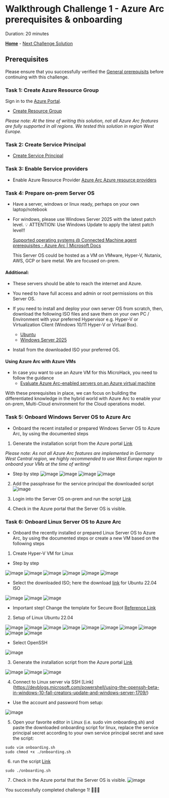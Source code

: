 # Walkthrough Challenge 1 - Azure Arc prerequisites & onboarding

Duration: 20 minutes

 **[Home](../../Readme.md)** - [Next Challenge Solution](../challenge-2/solution.md)

## Prerequisites

Please ensure that you successfully verified the [General prerequisits](../../Readme.md#general-prerequisites) before continuing with this challenge.

### Task 1: Create Azure Resource Group

Sign in to the [Azure Portal](https://portal.azure.com/).

* [Create Resource Group](https://learn.microsoft.com/en-us/azure/azure-resource-manager/management/manage-resource-groups-portal#create-resource-groups)

*Please note: At the time of writing this solution, not all Azure Arc features are fully supported in all regions. We tested this solution in region West Europe.*

### Task 2: Create Service Principal 

* [Create Service Principal](https://learn.microsoft.com/en-us/azure/azure-arc/servers/onboard-service-principal#create-a-service-principal-for-onboarding-at-scale)

### Task 3: Enable Service providers

* Enable Azure Resource Provider 
  [Azure Arc Azure resource providers](https://learn.microsoft.com/en-us/azure/azure-arc/servers/prerequisites#azure-resource-providers)

### Task 4: Prepare on-prem Server OS

* Have a server, windows or linux ready, perhaps on your own laptop/notebook 
* For windows, please use Windows Server 2025 with the latest patch level. 💡 ATTENTION: Use Windows Update to apply the latest patch level!!

  [Supported operating systems @ Connected Machine agent prerequisites - Azure Arc | Microsoft Docs](https://docs.microsoft.com/en-us/azure/azure-arc/servers/prerequisites#supported-operating-systems)
	
  This Server OS could be hosted as a VM on VMware, Hyper-V, Nutanix, AWS, GCP or bare metal. We are focused on-prem. 
	
#### Additional:
  * These servers should be able to reach the internet and Azure.
  * You need to have full access and admin or root permissions on this Server OS.

* If you need to install and deploy your own server OS from scratch, then, download the following ISO files and save them on your own PC / Environment with your preferred Hypervisor e.g. Hyper-V or Virtualization Client (Windows 10/11 Hyper-V or Virtual Box).
  * [Ubuntu](https://ubuntu.com/download)
  * [Windows Server 2025](https://www.microsoft.com/en-us/evalcenter/evaluate-windows-server-2025)

* Install from the downloaded ISO your preferred OS. 

#### Using Azure Arc with Azure VMs
* In case you want to use an Azure VM for this MicroHack, you need to follow the guidance 
  * [Evaluate Azure Arc-enabled servers on an Azure virtual machine](https://learn.microsoft.com/en-us/azure/azure-arc/servers/plan-evaluate-on-azure-virtual-machine)

With these prerequisites in place, we can focus on building the differentiated knowledge in the hybrid world with Azure Arc to enable your on-prem, Multi-Cloud environment for the Cloud operations model.

### Task 5: Onboard Windows Server OS to Azure Arc

* Onboard the recent installed or prepared Windows Server OS to Azure Arc, by using the documented steps
1. Generate the installation script from the Azure portal [Link](https://learn.microsoft.com/en-us/azure/azure-arc/servers/onboard-service-principal#generate-the-installation-script-from-the-azure-portal)

*Please note: As not all Azure Arc features are implemented in Germany West Central region, we highly recommended to use West Europe region to onboard your VMs at the time of writing!*

* Step by step
![image](./img/1.png)
![image](./img/2.png)
![image](./img/5.png)
![image](./img/6.png)
2. Add the passphrase for the service principal the downloaded script
![image](./img/7.png)
3. Login into the Server OS on-prem and run the script [Link](https://learn.microsoft.com/en-us/azure/azure-arc/servers/onboard-portal#install-with-the-scripted-method)

4. Check in the Azure portal that the Server OS is visible.

### Task 6: Onboard Linux Server OS to Azure Arc

* Onboard the recently installed or prepared Linux Server OS to Azure Arc, by using the documented steps or create a new VM based on the following steps
1. Create Hyper-V VM for Linux

* Step by step

![image](./img/8.png)
![image](./img/9.png)
![image](./img/10.png)
![image](./img/11.png)
![image](./img/12.png)
![image](./img/13.png)
* Select the downloaded ISO; here the download [link](https://ubuntu.com/download/server) for Ubuntu 22.04 ISO

![image](./img/14.png)
![image](./img/15.png)
![image](./img/16.png)
* Important step! Change the template for Secure Boot [Reference Link](https://www.thomasmaurer.ch/2018/06/how-to-install-ubuntu-in-a-hyper-v-generation-2-virtual-machine/)

2. Setup of Linux Ubuntu 22.04

![image](./img/17.png)
![image](./img/18.png)
![image](./img/19.png)
![image](./img/20.png)
![image](./img/21.png)
![image](./img/22.png)
![image](./img/23.png)
![image](./img/24.png)
![image](./img/25.png)
![image](./img/26.png)
* Select OpenSSH

![image](./img/27.png)

3. Generate the installation script from the Azure portal [Link](https://learn.microsoft.com/en-us/azure/azure-arc/servers/onboard-service-principal#generate-the-installation-script-from-the-azure-portal)

![image](./img/28.png)
![image](./img/31.png)
![image](./img/32.png)

4. Connect to Linux server via SSH [Link] (https://devblogs.microsoft.com/powershell/using-the-openssh-beta-in-windows-10-fall-creators-update-and-windows-server-1709/)

* Use the account and password from setup:

![image](./img/33.png)

5. Open your favorite editor in Linux (i.e. sudo vim onboarding.sh) and paste the downloaded onboarding script for linux, replace the service principal secret according to your own service principal secret and save the script:
```shell
sudo vim onboarding.sh
sudo chmod +x ./onboarding.sh
```

6. run the script [Link](https://learn.microsoft.com/en-us/azure/azure-arc/servers/onboard-portal#install-with-the-scripted-method)
```shell
sudo ./onboarding.sh
```

7. Check in the Azure portal that the Server OS is visible.
![image](./img/35.png)

You successfully completed challenge 1! 🚀🚀🚀